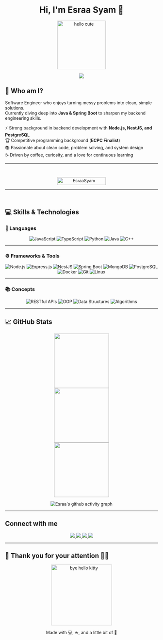 <div align="center">
  <h1>Hi, I'm Esraa Syam 🖤</h1>
</div>

<div align="center">
  <img src="https://media.giphy.com/media/Wj7lNjMNDxSmc/giphy.gif" alt="hello cute" width="160">
</div>


<p align="center">
  <img src="https://readme-typing-svg.herokuapp.com?font=Fira+Code&weight=500&size=22&pause=1000&color=F744D7&center=true&vCenter=true&width=435&lines=Software+Engineer;Passionate+about+Clean+Code;Open+to+New+Challenges;Always+Learning+and+Improving;Problem+Solver" />
</p>

## 👋 Who am I?  

Software Engineer who enjoys turning messy problems into clean, simple solutions.  
Currently diving deep into **Java & Spring Boot** to sharpen my backend engineering skills.  

⚡ Strong background in backend development with **Node.js, NestJS, and PostgreSQL**  
🏆 Competitive programming background (**ECPC Finalist**)  
📚 Passionate about clean code, problem solving, and system design  
☕ Driven by coffee, curiosity, and a love for continuous learning


***
<br>

<p align="center"> <img src="https://komarev.com/ghpvc/?username=EsraaSyam&label=Profile%20views&color=0e75b6&style=flat" alt="EsraaSyam" height=25px, width=160px/> 
</p>

***
<br>

## 💻 Skills & Technologies

### 📝 Languages
<div align="center">

![JavaScript](https://img.shields.io/badge/JavaScript-F7DF1E?style=for-the-badge&logo=javascript&logoColor=black)
![TypeScript](https://img.shields.io/badge/TypeScript-3178C6?style=for-the-badge&logo=typescript&logoColor=white)
![Python](https://img.shields.io/badge/Python-3776AB?style=for-the-badge&logo=python&logoColor=white)
![Java](https://img.shields.io/badge/Java-ED8B00?style=for-the-badge&logo=java&logoColor=white)
![C++](https://img.shields.io/badge/C++-00599C?style=for-the-badge&logo=c%2B%2B&logoColor=white)
</div>

---

### ⚙️ Frameworks & Tools
<div align="center">

![Node.js](https://img.shields.io/badge/Node.js-339933?style=for-the-badge&logo=node.js&logoColor=white)
![Express.js](https://img.shields.io/badge/Express.js-000000?style=for-the-badge&logo=express&logoColor=white)
![NestJS](https://img.shields.io/badge/NestJS-E0234E?style=for-the-badge&logo=nestjs&logoColor=white)
![Spring Boot](https://img.shields.io/badge/Spring%20Boot-6DB33F?style=for-the-badge&logo=spring-boot&logoColor=white)
![MongoDB](https://img.shields.io/badge/MongoDB-47A248?style=for-the-badge&logo=mongodb&logoColor=white)
![PostgreSQL](https://img.shields.io/badge/PostgreSQL-336791?style=for-the-badge&logo=postgresql&logoColor=white)
![Docker](https://img.shields.io/badge/Docker-2496ED?style=for-the-badge&logo=docker&logoColor=white)
![Git](https://img.shields.io/badge/Git-F05032?style=for-the-badge&logo=git&logoColor=white)
![Linux](https://img.shields.io/badge/Linux-FCC624?style=for-the-badge&logo=linux&logoColor=black)

</div>

---

### 📚 Concepts
<div align="center">

![RESTful APIs](https://img.shields.io/badge/RESTful%20APIs-6DB33F?style=for-the-badge&logo=spring&logoColor=white)
![OOP](https://img.shields.io/badge/OOP-5C2D91?style=for-the-badge&logo=abstract&logoColor=white)
![Data Structures](https://img.shields.io/badge/Data%20Structures-FFB000?style=for-the-badge&logo=stackshare&logoColor=white)
![Algorithms](https://img.shields.io/badge/Algorithms-8E44AD?style=for-the-badge&logo=codeforces&logoColor=white)

</div>

***

## 📈 GitHub Stats

<div align="center">

  <img src="https://github-readme-stats.vercel.app/api?username=EsraaSyam&theme=chartreuse-dark&show_icons=true&count_private=true&hide_border=true" height="180px"/>

  <br/>
  
  <img src="https://github-readme-streak-stats.herokuapp.com/?user=EsraaSyam&theme=chartreuse-dark&hide_border=true" height="180px"/>

  <br/>

  <img src="https://github-readme-stats.vercel.app/api/top-langs/?username=EsraaSyam&layout=compact&theme=chartreuse-dark&hide_border=true" height="180px"/>

  <br/>

  ![Esraa's github activity graph](https://github-readme-activity-graph.vercel.app/graph?username=EsraaSyam&theme=react-dark)


</div>


***

## Connect with me

<p align="center">
  <a href="mailto:esraasyam15@gmail.com">
    <img src="https://img.shields.io/badge/Gmail-EA4335?style=for-the-badge&logo=gmail&logoColor=white" />
  </a>
  <a href="https://www.linkedin.com/in/esraa-syam-232a8b240/">
    <img src="https://img.shields.io/badge/LinkedIn-0A66C2?style=for-the-badge&logo=linkedin&logoColor=white" />
  </a>
  <a href="https://codeforces.com/profile/Sira">
    <img src="https://img.shields.io/badge/Codeforces-1F8ACB?style=for-the-badge&logo=codeforces&logoColor=white" />
  </a>
  <a href="https://leetcode.com/Esraa_Syam15/">
    <img src="https://img.shields.io/badge/LeetCode-FFA116?style=for-the-badge&logo=leetcode&logoColor=black" />
  </a>
</p>

***

## 💫 Thank you for your attention 🙏🏻

<div align="center">
  <img src="https://media.giphy.com/media/MB0NUNjpzCYMCZejHZ/giphy.gif" alt="bye hello kitty" width="200">
  <p>Made with 💻, ☕, and a little bit of 🖤</p>
</div>
